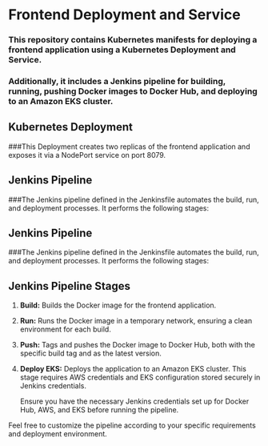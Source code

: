 # Frontend Deployment and Service
### This repository contains Kubernetes manifests for deploying a frontend application using a Kubernetes Deployment and Service. 
### Additionally, it includes a Jenkins pipeline for building, running, pushing Docker images to Docker Hub, and deploying to an Amazon EKS cluster.
## Kubernetes Deployment
###This Deployment creates two replicas of the frontend application and exposes it via a NodePort service on port 8079.
## Jenkins Pipeline
###The Jenkins pipeline defined in the Jenkinsfile automates the build, run, and deployment processes. It performs the following stages:

## Jenkins Pipeline
###The Jenkins pipeline defined in the Jenkinsfile automates the build, run, and deployment processes. It performs the following stages:
## Jenkins Pipeline Stages

1. **Build:**
   Builds the Docker image for the frontend application.

2. **Run:**
   Runs the Docker image in a temporary network, ensuring a clean environment for each build.

3. **Push:**
   Tags and pushes the Docker image to Docker Hub, both with the specific build tag and as the latest version.

4. **Deploy EKS:**
   Deploys the application to an Amazon EKS cluster. This stage requires AWS credentials and EKS configuration stored securely in Jenkins credentials.

   Ensure you have the necessary Jenkins credentials set up for Docker Hub, AWS, and EKS before running the pipeline.

Feel free to customize the pipeline according to your specific requirements and deployment environment.


